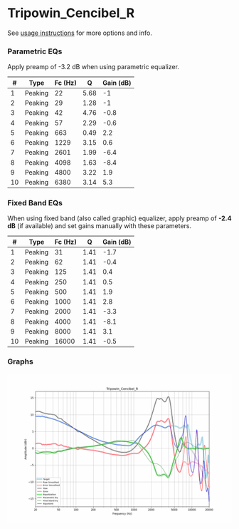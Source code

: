 # Tripowin_Cencibel_R
See [usage instructions](https://github.com/jaakkopasanen/AutoEq#usage) for more options and info.

### Parametric EQs
Apply preamp of -3.2 dB when using parametric equalizer.

|   # | Type    |   Fc (Hz) |    Q |   Gain (dB) |
|-----|---------|-----------|------|-------------|
|   1 | Peaking |        22 | 5.68 |        -1   |
|   2 | Peaking |        29 | 1.28 |        -1   |
|   3 | Peaking |        42 | 4.76 |        -0.8 |
|   4 | Peaking |        57 | 2.29 |        -0.6 |
|   5 | Peaking |       663 | 0.49 |         2.2 |
|   6 | Peaking |      1229 | 3.15 |         0.6 |
|   7 | Peaking |      2601 | 1.99 |        -6.4 |
|   8 | Peaking |      4098 | 1.63 |        -8.4 |
|   9 | Peaking |      4800 | 3.22 |         1.9 |
|  10 | Peaking |      6380 | 3.14 |         5.3 |

### Fixed Band EQs
When using fixed band (also called graphic) equalizer, apply preamp of **-2.4 dB** (if available) and set gains manually with these parameters.

|   # | Type    |   Fc (Hz) |    Q |   Gain (dB) |
|-----|---------|-----------|------|-------------|
|   1 | Peaking |        31 | 1.41 |        -1.7 |
|   2 | Peaking |        62 | 1.41 |        -0.4 |
|   3 | Peaking |       125 | 1.41 |         0.4 |
|   4 | Peaking |       250 | 1.41 |         0.5 |
|   5 | Peaking |       500 | 1.41 |         1.9 |
|   6 | Peaking |      1000 | 1.41 |         2.8 |
|   7 | Peaking |      2000 | 1.41 |        -3.3 |
|   8 | Peaking |      4000 | 1.41 |        -8.1 |
|   9 | Peaking |      8000 | 1.41 |         3.1 |
|  10 | Peaking |     16000 | 1.41 |        -0.5 |

### Graphs
![](./Tripowin_Cencibel_R.png)
